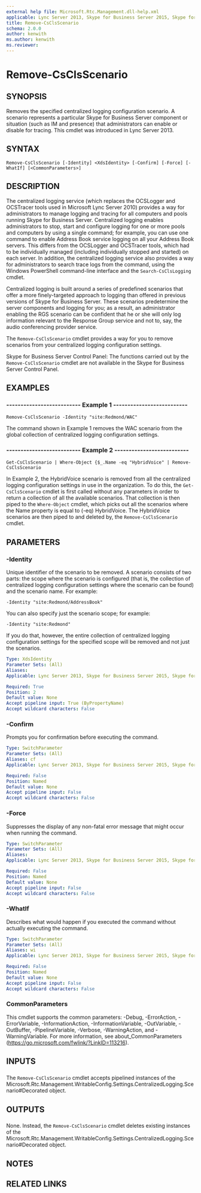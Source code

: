 ```yaml
---
external help file: Microsoft.Rtc.Management.dll-help.xml
applicable: Lync Server 2013, Skype for Business Server 2015, Skype for Business Server 2019
title: Remove-CsClsScenario
schema: 2.0.0
author: kenwith
ms.author: kenwith
ms.reviewer:
---
```


# Remove-CsClsScenario

## SYNOPSIS
Removes the specified centralized logging configuration scenario.
A scenario represents a particular Skype for Business Server component or situation (such as IM and presence) that administrators can enable or disable for tracing.
This cmdlet was introduced in Lync Server 2013.


## SYNTAX

```
Remove-CsClsScenario [-Identity] <XdsIdentity> [-Confirm] [-Force] [-WhatIf] [<CommonParameters>]
```

## DESCRIPTION
The centralized logging service (which replaces the OCSLogger and OCSTracer tools used in Microsoft Lync Server 2010) provides a way for administrators to manage logging and tracing for all computers and pools running Skype for Business Server.
Centralized logging enables administrators to stop, start and configure logging for one or more pools and computers by using a single command; for example, you can use one command to enable Address Book service logging on all your Address Book servers.
This differs from the OCSLogger and OCSTracer tools, which had to be individually managed (including individually stopped and started) on each server.
In addition, the centralized logging service also provides a way for administrators to search trace logs from the command, using the Windows PowerShell command-line interface and the `Search-CsClsLogging` cmdlet.

Centralized logging is built around a series of predefined scenarios that offer a more finely-targeted approach to logging than offered in previous versions of Skype for Business Server.
These scenarios predetermine the server components and logging for you; as a result, an administrator enabling the RGS scenario can be confident that he or she will only log information relevant to the Response Group service and not to, say, the audio conferencing provider service.

The `Remove-CsClsScenario` cmdlet provides a way for you to remove scenarios from your centralized logging configuration settings.

Skype for Business Server Control Panel: The functions carried out by the `Remove-CsClsScenario` cmdlet are not available in the Skype for Business Server Control Panel.


## EXAMPLES

### -------------------------- Example 1 --------------------------
```
Remove-CsClsScenario -Identity "site:Redmond/WAC"
```

The command shown in Example 1 removes the WAC scenario from the global collection of centralized logging configuration settings.


### -------------------------- Example 2 --------------------------
```
Get-CsClsScenario | Where-Object {$_.Name -eq "HybridVoice" | Remove-CsClsScenario
```

In Example 2, the HybridVoice scenario is removed from all the centralized logging configuration settings in use in the organization.
To do this, the `Get-CsClsScenario` cmdlet is first called without any parameters in order to return a collection of all the available scenarios.
That collection is then piped to the `Where-Object` cmdlet, which picks out all the scenarios where the Name property is equal to (-eq) HybridVoice.
The HybridVoice scenarios are then piped to and deleted by, the `Remove-CsClsScenario` cmdlet.


## PARAMETERS

### -Identity
Unique identifier of the scenario to be removed.
A scenario consists of two parts: the scope where the scenario is configured (that is, the collection of centralized logging configuration settings where the scenario can be found) and the scenario name.
For example:

`-Identity "site:Redmond/AddressBook"`

You can also specify just the scenario scope; for example:

`-Identity "site:Redmond"`

If you do that, however, the entire collection of centralized logging configuration settings for the specified scope will be removed and not just the scenarios.

```yaml
Type: XdsIdentity
Parameter Sets: (All)
Aliases: 
Applicable: Lync Server 2013, Skype for Business Server 2015, Skype for Business Server 2019

Required: True
Position: 2
Default value: None
Accept pipeline input: True (ByPropertyName)
Accept wildcard characters: False
```

### -Confirm
Prompts you for confirmation before executing the command.

```yaml
Type: SwitchParameter
Parameter Sets: (All)
Aliases: cf
Applicable: Lync Server 2013, Skype for Business Server 2015, Skype for Business Server 2019

Required: False
Position: Named
Default value: None
Accept pipeline input: False
Accept wildcard characters: False
```

### -Force
Suppresses the display of any non-fatal error message that might occur when running the command.

```yaml
Type: SwitchParameter
Parameter Sets: (All)
Aliases: 
Applicable: Lync Server 2013, Skype for Business Server 2015, Skype for Business Server 2019

Required: False
Position: Named
Default value: None
Accept pipeline input: False
Accept wildcard characters: False
```

### -WhatIf
Describes what would happen if you executed the command without actually executing the command.

```yaml
Type: SwitchParameter
Parameter Sets: (All)
Aliases: wi
Applicable: Lync Server 2013, Skype for Business Server 2015, Skype for Business Server 2019

Required: False
Position: Named
Default value: None
Accept pipeline input: False
Accept wildcard characters: False
```

### CommonParameters
This cmdlet supports the common parameters: -Debug, -ErrorAction, -ErrorVariable, -InformationAction, -InformationVariable, -OutVariable, -OutBuffer, -PipelineVariable, -Verbose, -WarningAction, and -WarningVariable. For more information, see about_CommonParameters (https://go.microsoft.com/fwlink/?LinkID=113216).

## INPUTS

###  
The `Remove-CsClsScenario` cmdlet accepts pipelined instances of the Microsoft.Rtc.Management.WritableConfig.Settings.CentralizedLogging.Scenario#Decorated object.

## OUTPUTS

###  
None.
Instead, the `Remove-CsClsScenario` cmdlet deletes existing instances of the Microsoft.Rtc.Management.WritableConfig.Settings.CentralizedLogging.Scenario#Decorated object.

## NOTES

## RELATED LINKS

